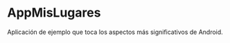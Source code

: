 AppMisLugares
=============

Aplicación de ejemplo que toca los aspectos más significativos de Android.
